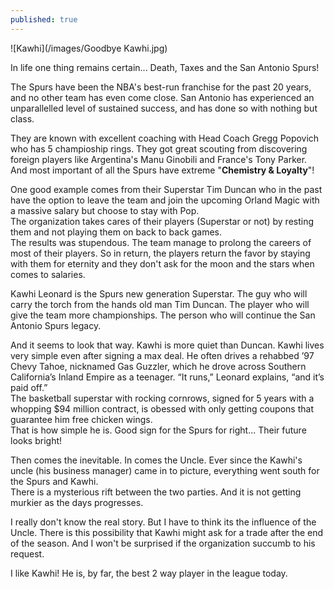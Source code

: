```yaml
---
published: true
---
```

![Kawhi](/images/Goodbye Kawhi.jpg)

In life one thing remains certain... Death, Taxes and the San Antonio Spurs!   

The Spurs have been the NBA's best-run franchise for the past 20 years, and no other team has even come close. San Antonio has experienced an unparallelled level of sustained success, and has done so with nothing but class.

They are known with excellent coaching with Head Coach Gregg Popovich who has 5 champioship rings. They got great scouting from discovering foreign players like Argentina's Manu Ginobili and France's Tony Parker.   
And most important of all the Spurs have extreme "**Chemistry & Loyalty**"!

One good example comes from their Superstar Tim Duncan who in the past have the option to leave the team and join the upcoming Orland Magic with a massive salary but choose to stay with Pop.   
The organization takes cares of their players (Superstar or not) by resting them and not playing them on back to back games.   
The results was stupendous. The team manage to prolong the careers of most of their players. So in return, the players return the favor by staying with them for eternity and they don't ask for the moon and the stars when comes to salaries.

Kawhi Leonard is the Spurs new generation Superstar. The guy who will carry the torch from the hands old man Tim Duncan. The player who will give the team more championships. The person who will continue the San Antonio Spurs legacy. 

And it seems to look that way. Kawhi is more quiet than Duncan. Kawhi lives very simple even after signing a max deal. He often drives a rehabbed ’97 Chevy Tahoe, nicknamed Gas Guzzler, which he drove across Southern California’s Inland Empire as a teenager. “It runs,” Leonard explains, “and it’s paid off.”   
The basketball superstar with rocking cornrows, signed for 5 years with a whopping $94 million contract, is obessed with only getting coupons that guarantee him free chicken wings.   
That is how simple he is. Good sign for the Spurs for right... Their future looks bright!

Then comes the inevitable. In comes the Uncle. Ever since the Kawhi's uncle (his business manager) came in to picture, everything went south for the Spurs and Kawhi.   
There is a mysterious rift between the two parties. And it is not getting murkier as the days progresses. 

I really don't know the real story. But I have to think its the influence of the Uncle. There is this possibility that Kawhi might ask for a trade after the end of the season. And I won't be surprised if the organization succumb to his request. 

I like Kawhi! He is, by far, the best 2 way player in the league today. 